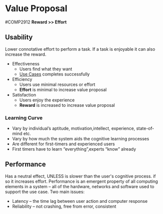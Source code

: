 # Value Proposal
#COMP2912
**Reward >> Effort**
## Usability
Lower connotative effort to perform a task. If a task is enjoyable it can also increase the reward.
- Effectiveness
	- Users find what they want
	- [Use Cases](../../Professional%20Computing/Use%20Cases.md) completes successfully
- Efficiency
	- Users use minimal resources or effort
	- **Effort** is minimal to increase value proposal
- Satisfaction
	- Users enjoy the experience
	- **Reward** is increased to increase value proposal
### Learning Curve
- Vary by individual’s aptitude, motivation,intellect, experience, state-of-mind etc.
- Vary by how much the system aids the cognitive learning processes
- Are different for first-timers and experienced users
- First timers have to learn “everything”,experts “know” already
## Performance
Has a neutral effect, UNLESS is slower than the user's cognitive process. if so it increases effort.
Performance is an emergent property of all computing elements in a system – all of the hardware, networks and software used to support the use case.
Two main issues: 
- Latency – the time lag between user action and computer response
- Reliability – not crashing, free from error, consistent